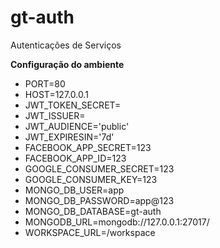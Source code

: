 # gt-auth
Autenticações de Serviços

**Configuração do ambiente**

- PORT=80
- HOST=127.0.0.1
- JWT_TOKEN_SECRET=
- JWT_ISSUER=
- JWT_AUDIENCE='public'
- JWT_EXPIRESIN='7d'
- FACEBOOK_APP_SECRET=123
- FACEBOOK_APP_ID=123
- GOOGLE_CONSUMER_SECRET=123
- GOOGLE_CONSUMER_KEY=123
- MONGO_DB_USER=app
- MONGO_DB_PASSWORD=app@123
- MONGO_DB_DATABASE=gt-auth
- MONGODB_URL=mongodb://127.0.0.1:27017/
- WORKSPACE_URL=/workspace
